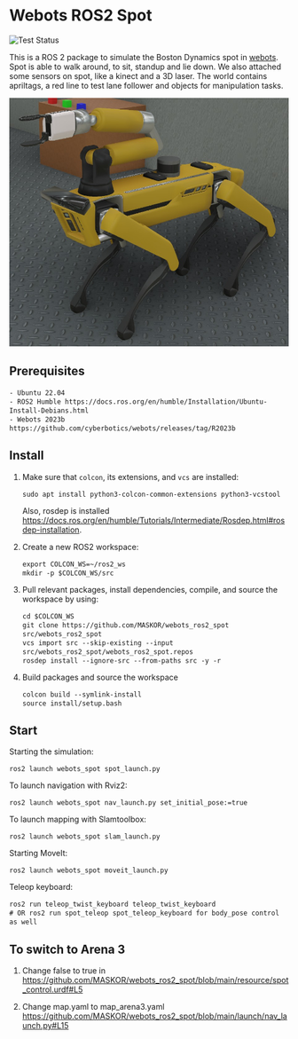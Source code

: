# Webots ROS2 Spot

![Test Status](https://github.com/MASKOR/webots_ros2_spot/actions/workflows/test_ros2_humble.yml/badge.svg)

This is a ROS 2 package to simulate the Boston Dynamics spot in [webots](https://cyberbotics.com/). Spot is able to walk around, to sit, standup and lie down. We also attached some sensors on spot, like a kinect and a 3D laser.
The world contains apriltags, a red line to test lane follower and objects for manipulation tasks.

![Spot](https://github.com/MASKOR/webots_ros2_spot/blob/main/spot.jpg)

## Prerequisites

    - Ubuntu 22.04
    - ROS2 Humble https://docs.ros.org/en/humble/Installation/Ubuntu-Install-Debians.html
    - Webots 2023b https://github.com/cyberbotics/webots/releases/tag/R2023b

## Install

1. Make sure that `colcon`, its extensions, and `vcs` are installed:
    ```
    sudo apt install python3-colcon-common-extensions python3-vcstool
    ```

    Also, rosdep is installed https://docs.ros.org/en/humble/Tutorials/Intermediate/Rosdep.html#rosdep-installation.

2. Create a new ROS2 workspace:
    ```
    export COLCON_WS=~/ros2_ws
    mkdir -p $COLCON_WS/src
    ```

3. Pull relevant packages, install dependencies, compile, and source the workspace by using:
    ```
    cd $COLCON_WS
    git clone https://github.com/MASKOR/webots_ros2_spot src/webots_ros2_spot
    vcs import src --skip-existing --input src/webots_ros2_spot/webots_ros2_spot.repos
    rosdep install --ignore-src --from-paths src -y -r
    ```

4. Build packages and source the workspace
    ```
    colcon build --symlink-install
    source install/setup.bash
    ```

## Start
Starting the simulation:
```
ros2 launch webots_spot spot_launch.py
```

To launch navigation with Rviz2:
```
ros2 launch webots_spot nav_launch.py set_initial_pose:=true
```

To launch mapping with Slamtoolbox:
```
ros2 launch webots_spot slam_launch.py
```

Starting MoveIt:
```
ros2 launch webots_spot moveit_launch.py
```

Teleop keyboard:
```
ros2 run teleop_twist_keyboard teleop_twist_keyboard
# OR ros2 run spot_teleop spot_teleop_keyboard for body_pose control as well
```

## To switch to Arena 3

1) Change false to true in https://github.com/MASKOR/webots_ros2_spot/blob/main/resource/spot_control.urdf#L5

2) Change map.yaml to map_arena3.yaml https://github.com/MASKOR/webots_ros2_spot/blob/main/launch/nav_launch.py#L15

